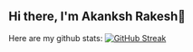 ## Hi there, I'm Akanksh Rakesh👋
Here are my github stats:
[![GitHub Streak](https://streak-stats.demolab.com?user=AkankshRakesh)](https://git.io/streak-stats)

